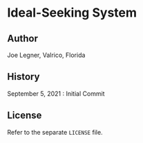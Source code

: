 # Ideal-Seeking System

## Author

Joe Legner, Valrico, Florida

## History

September 5, 2021
: Initial Commit

## License

Refer to the separate `LICENSE` file.
